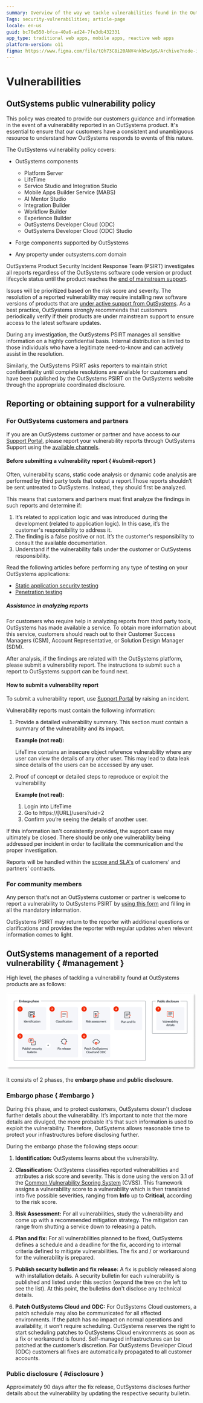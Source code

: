 ```yaml
---
summary: Overview of the way we tackle vulnerabilities found in the OutSystems Platform. 
Tags: security-vulnerabilities; article-page
locale: en-us
guid: bc76e550-bfca-40a6-ad24-7fe3db432331
app_type: traditional web apps, mobile apps, reactive web apps
platform-version: o11
figma: https://www.figma.com/file/tQh73C8i20ANV4nkh5wJpS/Archive?node-id=1104:320
---
```


# Vulnerabilities

## OutSystems public vulnerability policy

This policy was created to provide our customers guidance and information in the event of a vulnerability reported in an OutSystems product. It's essential to ensure that our customers have a consistent and unambiguous resource to understand how OutSystems responds to events of this nature.

The OutSystems vulnerability policy covers:

* OutSystems components

    * Platform Server
    * LifeTime
    * Service Studio and Integration Studio
    * Mobile Apps Builder Service (MABS)
    * AI Mentor Studio
    * Integration Builder
    * Workflow Builder
    * Experience Builder
    * OutSystems Developer Cloud (ODC)
    * OutSystems Developer Cloud (ODC) Studio

* Forge components supported by OutSystems
* Any property under outsystems.com domain

OutSystems Product Security Incident Response Team (PSIRT) investigates all reports regardless of the OutSystems software code version or product lifecycle status until the product reaches the [end of mainstream support](https://success.outsystems.com/Support/Enterprise_Customers/OutSystems_Support/Support_terms_and_service_level_agreements_(SLA)_of_the_OutSystems_software#End_of_Support_for_Older_Software_Versions).

Issues will be prioritized based on the risk score and severity. The resolution of a reported vulnerability may require installing new software versions of products that are [under active support from OutSystems](https://success.outsystems.com/Support/Enterprise_Customers/OutSystems_Support/Support_terms_and_service_level_agreements_(SLA)_of_the_OutSystems_software/OutSystems_Product_Lifecycle_and_Support_calendar#What_is_the_support_calendar_for_OutSystems_releases.3F). As a best practice, OutSystems strongly recommends that customers periodically verify if their products are under mainstream support to ensure access to the latest software updates.

During any investigation, the OutSystems PSIRT manages all sensitive information on a highly confidential basis. Internal distribution is limited to those individuals who have a legitimate need-to-know and can actively assist in the resolution.

Similarly, the OutSystems PSIRT asks reporters to maintain strict confidentiality until complete resolutions are available for customers and have been published by the OutSystems PSIRT on the OutSystems website through the appropriate coordinated disclosure.

## Reporting or obtaining support for a vulnerability

### For OutSystems customers and partners

If you are an OutSystems customer or partner and have access to our [Support Portal](https://www.outsystems.com/supportportal/), please report your vulnerability reports through OutSystems Support using the [available channels](https://www.outsystems.com/legal/success/contact-outsystems-technical-support/#Contact_Channels).

#### Before submitting a vulnerability report  { #submit-report }

Often, vulnerability scans, static code analysis or dynamic code analysis are performed by third party tools that output a report.Those reports shouldn’t be sent untreated to OutSystems. Instead, they should first be analyzed.

This means that customers and partners must first analyze the findings in such reports and determine if:

1. It’s related to application logic and was introduced during the development (related to application logic). In this case, it’s the customer's responsibility to address it.
1. The finding is a false positive or not. It’s the customer's responsibility to consult the available documentation.
1. Understand if the vulnerability falls under the customer or OutSystems responsibility.

Read the following articles before performing any type of testing on your OutSystems applications:

* [Static application security testing](https://success.outsystems.com/Support/Security/Static_Application_Security_Testing)
* [Penetration testing](https://success.outsystems.com/Support/Security/Penetration_testing)

##### Assistance in analyzing reports

For customers who require help in analyzing reports from third party tools, OutSystems has made available a service.
To obtain more information about this service, customers should reach out to their Customer Success Managers (CSM), Account Representative, or Solution Design Manager (SDM).

After analysis, if the findings are related with the OutSystems platform, please submit a vulnerability report. The instructions to submit such a report to OutSystems support can be found next.

#### How to submit a vulnerability report

To submit a vulnerability report, use [Support Portal](https://www.outsystems.com/supportportal) by raising an incident.

Vulnerability reports must contain the following information:

1. Provide a detailed vulnerability summary. This section must contain a summary of the vulnerability and its impact.

    **Example (not real):**

    LifeTime contains an insecure object reference vulnerability where any user can view the details of any other user. This may lead to data leak since details of the users can be accessed by any user.

2. Proof of concept or detailed steps to reproduce or exploit the vulnerability

    **Example (not real):**

    1. Login into LifeTime
    1. Go to https://[URL]/users?uid=2
    1. Confirm you’re seeing the details of another user.

If this information isn't consistently provided, the support case may ultimately be closed. There should be only one vulnerability being addressed per incident in order to facilitate the communication and the proper investigation. 

Reports will be handled within the [scope and SLA's](https://success.outsystems.com/Support/Enterprise_Customers/OutSystems_Support/Support_terms_and_service_level_agreements_(SLA)_of_the_OutSystems_software) of customers' and partners' contracts.

### For community members

Any person that’s not an OutSystems customer or partner is welcome to report a vulnerability to OutSystems PSIRT by [using this form](https://www.outsystems.com/security/report-a-vulnerability) and filling in all the mandatory information.

OutSystems PSIRT may return to the reporter with additional questions or clarifications and provides the reporter with regular updates when relevant information comes to light.

## OutSystems management of a reported vulnerability { #management }

High level, the phases of tackling a vulnerability found at OutSystems products are as follows:

![](images/vulnerabilities-diag.png)

It consists of 2 phases, the **embargo phase** and **public disclosure**.

### Embargo phase { #embargo }

During this phase, and to protect customers, OutSystems doesn't disclose further details about the vulnerability. It’s important to note that the more details are divulged, the more probable it's that such information is used to exploit the vulnerability. Therefore, OutSystems allows reasonable time to protect your infrastructures before disclosing further.

During the embargo phase the following steps occur:

1. **Identification:**
OutSystems learns about the vulnerability.
 
1. **Classification:**
OutSystems classifies reported vulnerabilities and attributes a risk score and severity. This is done using the version 3.1 of the [Common Vulnerability Scoring System](https://www.first.org/cvss/) (CVSS). This framework assigns a vulnerability score to a vulnerability which is then translated into five possible severities, ranging from **Info** up to **Critical**, according to the risk score.

1. **Risk Assessment:**
For all vulnerabilities, study the vulnerability and come up with a recommended mitigation strategy. The mitigation can range from shutting a service down to releasing a patch.
  
1. **Plan and fix:**
For all vulnerabilities planned to be fixed, OutSystems defines a schedule and a deadline for the fix, according to internal criteria defined to mitigate vulnerabilities. The fix and / or workaround for the vulnerability is prepared.
 
1. **Publish security bulletin and fix release:**
A fix is publicly released along with installation details. A security bulletin for each vulnerability is published and listed under this section (expand the tree on the left to see the list). At this point, the bulletins don't disclose any technical details.

1. **Patch OutSystems Cloud and ODC:**
For OutSystems Cloud customers, a patch schedule may also be communicated for all affected environments. If the patch has no impact on normal operations and availability, it won’t require scheduling. OutSystems reserves the right to start scheduling patches to OutSystems Cloud environments as soon as a fix or workaround is found.
Self-managed infrastructures can be patched at the customer’s discretion.
For OutSystems Developer Cloud (ODC) customers all fixes are automatically propagated to all customer accounts. 

### Public disclosure { #disclosure }

Approximately 90 days after the fix release, OutSystems discloses further details about the vulnerability by updating the respective security bulletin.

